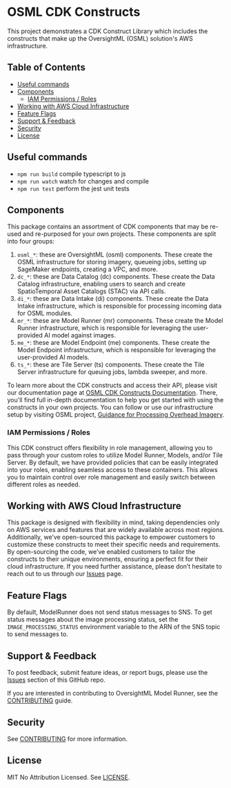 # OSML CDK Constructs

This project demonstrates a CDK Construct Library which includes the constructs that make up the OversightML (OSML) solution's AWS infrastructure.

## Table of Contents

* [Useful commands](#useful-commands)
* [Components](#components)
    + [IAM Permissions / Roles](#iam-permissions-roles)
* [Working with AWS Cloud Infrastructure](#working-with-aws-cloud-infrastructurec)
* [Feature Flags](#feature-flags)
* [Support & Feedback](#support-feedback)
* [Security](#security)
* [License](#license)

## Useful commands

* `npm run build`   compile typescript to js
* `npm run watch`   watch for changes and compile
* `npm run test`    perform the jest unit tests

## Components

This package contains an assortment of CDK components that may be re-used and re-purposed for your own projects. These components are split into four groups:

1. `osml_*`: these are OversightML (osml) components. These create the OSML infrastructure for storing imagery, queueing jobs, setting up SageMaker endpoints, creating a VPC, and more.
2. `dc_*`: these are Data Catalog (dc) components. These create the Data Catalog infrastructure, enabling users to search and create SpatioTemporal Asset Catalogs (STAC) via API calls.
3. `di_*`: these are Data Intake (di) components. These create the Data Intake infrastructure, which is responsible for processing incoming data for OSML modules.
4. `mr_*`: these are Model Runner (mr) components. These create the Model Runner infrastructure, which is responsible for leveraging the user-provided AI model against images.
5. `me_*`: these are Model Endpoint (me) components. These create the Model Endpoint infrastructure, which is responsible for leveraging the user-provided AI models.
6. `ts_*`: these are Tile Server (ts) components. These create the Tile Server infrastructure for queuing jobs, lambda sweeper, and more.

To learn more about the CDK constructs and access their API, please visit our documentation page at [OSML CDK Constructs Documentation](https://aws-solutions-library-samples.github.io/osml-cdk-constructs/). There, you'll find full in-depth documentation to help you get started with using the constructs in your own projects. You can follow or use our infrastructure setup by visiting OSML project, [Guidance for Processing Overhead Imagery](https://github.com/aws-solutions-library-samples/guidance-for-processing-overhead-imagery-on-aws).

### IAM Permissions / Roles

This CDK construct offers flexibility in role management, allowing you to pass through your custom roles to utilize Model Runner, Models, and/or Tile Server. By default, we have provided policies that can be easily integrated into your roles, enabling seamless access to these containers. This allows you to maintain control over role management and easily switch between different roles as needed.

## Working with AWS Cloud Infrastructure

This package is designed with flexibility in mind, taking dependencies only on AWS services and features that are widely available across most regions. Additionally, we’ve open-sourced this package to empower customers to customize these constructs to meet their specific needs and requirements. By open-sourcing the code, we’ve enabled customers to tailor the constructs to their unique environments, ensuring a perfect fit for their cloud infrastructure. If you need further assistance, please don’t hesitate to reach out to us through our [Issues](https://github.com/aws-solutions-library-samples/osml-cdk-constructs/issues) page.

## Feature Flags

By default, ModelRunner does not send status messages to SNS. To get status messages about the image processing status, set the `IMAGE_PROCESSING_STATUS` environment variable to the ARN of the SNS topic to send messages to.

## Support & Feedback

To post feedback, submit feature ideas, or report bugs, please use the [Issues](https://github.com/aws-solutions-library-samples/osml-cdk-constructs/issues) section of this GitHub repo.

If you are interested in contributing to OversightML Model Runner, see the [CONTRIBUTING](https://github.com/aws-solutions-library-samples/osml-cdk-constructs/tree/main/CONTRIBUTING.md) guide.

## Security

See [CONTRIBUTING](https://github.com/aws-solutions-library-samples/osml-cdk-constructs/tree/main/CONTRIBUTING.md#security-issue-notifications) for more information.

## License

MIT No Attribution Licensed. See [LICENSE](https://github.com/aws-solutions-library-samples/osml-cdk-constructs/tree/main/LICENSE).
